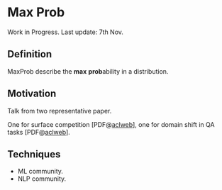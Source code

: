 # Max Prob

Work in Progress. Last update: 7th Nov.



## Definition

MaxProb describe the **max** **prob**ability in a distribution.



## Motivation

Talk from two representative paper. 

One for surface competition [PDF@[aclweb](https://aclanthology.org/2021.emnlp-main.564/)], one for domain shift in QA tasks [PDF@[aclweb](https://aclanthology.org/2020.acl-main.503/)]. 





## Techniques

- ML community. 
- NLP community.







